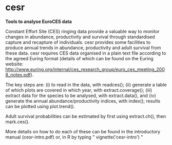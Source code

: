 # cesr

__Tools to analyse EuroCES data__

Constant Effort Site (CES) ringing data provide a valuable way to monitor changes in abundance, productivity and survival through standardised capture and recapture of individuals.  cesr provides some facilities to produce annual trends in abundance, productivity and adult survival from these data.  cesr requires CES data organised in a plain text file according to the agreed Euring format (details of which can be found on the Euring website: http://www.euring.org/internal/ces_research_group/euro_ces_meeting_2008_notes.pdf).  

The key steps are:
(i) to read in the data, with readces(); 
(ii) generate a table of which plots are covered in which year, with extract.coverage();
(iii) extract data for the species to be analysed, with extract.data(), and 
(iv) generate the annual abundance/productivity indices, with index(); results can be plotted using plot.trend(). 

Adult survival probabilities can be estimated by first using extract.ch(), then mark.ces().

More details on how to do each of these can be found in the introductory manual (cesr-intro.pdf) or, in R by typing " vignette('cesr-intro') "
